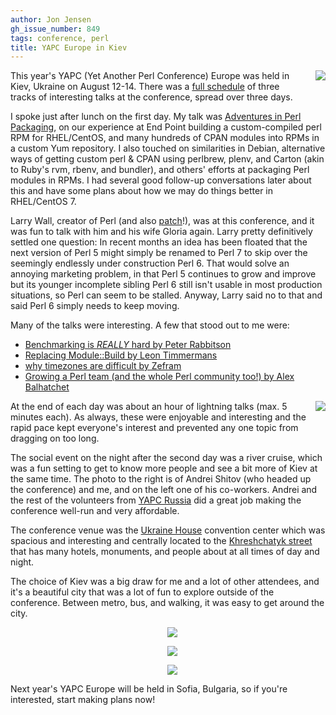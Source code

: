 ```yaml
---
author: Jon Jensen
gh_issue_number: 849
tags: conference, perl
title: YAPC Europe in Kiev
---
```


<a href="/blog/2013/08/24/yapc-europe-in-kiev/image-0-big.jpeg" imageanchor="1" style="clear: right; float: right; margin-bottom: 1em; margin-left: 1em;"><img border="0" src="/blog/2013/08/24/yapc-europe-in-kiev/image-0.jpeg"/></a>

This year's YAPC (Yet Another Perl Conference) Europe was held in Kiev, Ukraine on August 12-14. There was a [full schedule](http://act.yapc.eu/ye2013/schedule/?day=2013-08-12) of three tracks of interesting talks at the conference, spread over three days.

I spoke just after lunch on the first day. My talk was [Adventures in Perl Packaging](http://jon.endpoint.com/yapc-eu-2013/), on our experience at End Point building a custom-compiled perl RPM for RHEL/CentOS, and many hundreds of CPAN modules into RPMs in a custom Yum repository. I also touched on similarities in Debian, alternative ways of getting custom perl & CPAN using perlbrew, plenv, and Carton (akin to Ruby's rvm, rbenv, and bundler), and others' efforts at packaging Perl modules in RPMs. I had several good follow-up conversations later about this and have some plans about how we may do things better in RHEL/CentOS 7.

Larry Wall, creator of Perl (and also [patch](http://en.wikipedia.org/wiki/Patch_(Unix))!), was at this conference, and it was fun to talk with him and his wife Gloria again. Larry pretty definitively settled one question: In recent months an idea has been floated that the next version of Perl 5 might simply be renamed to Perl 7 to skip over the seemingly endlessly under construction Perl 6. That would solve an annoying marketing problem, in that Perl 5 continues to grow and improve but its younger incomplete sibling Perl 6 still isn't usable in most production situations, so Perl can seem to be stalled. Anyway, Larry said no to that and said Perl 6 simply needs to keep moving.

Many of the talks were interesting. A few that stood out to me were:

- [Benchmarking is *REALLY* hard by Peter Rabbitson](http://act.yapc.eu/ye2013/talk/4922)
- [Replacing Module::Build by Leon Timmermans](http://act.yapc.eu/ye2013/talk/4804)
- [why timezones are difficult by Zefram](http://act.yapc.eu/ye2013/talk/4918)
- [Growing a Perl team (and the whole Perl community too!) by Alex Balhatchet](http://act.yapc.eu/ye2013/talk/4843)

<a href="/blog/2013/08/24/yapc-europe-in-kiev/image-1-big.jpeg" imageanchor="1" style="clear: right; float: right; margin-bottom: 1em; margin-left: 1em;"><img border="0" src="/blog/2013/08/24/yapc-europe-in-kiev/image-1.jpeg"/></a>

At the end of each day was about an hour of lightning talks (max. 5 minutes each). As always, these were enjoyable and interesting and the rapid pace kept everyone's interest and prevented any one topic from dragging on too long.

The social event on the night after the second day was a river cruise, which was a fun setting to get to know more people and see a bit more of Kiev at the same time. The photo to the right is of Andrei Shitov (who headed up the conference) and me, and on the left one of his co-workers. Andrei and the rest of the volunteers from [YAPC Russia](http://yapcrussia.org/) did a great job making the conference well-run and very affordable.

The conference venue was the [Ukraine House](http://www.icc-kiev.gov.ua/) convention center which was spacious and interesting and centrally located to the [Khreshchatyk street](http://en.wikipedia.org/wiki/Khreshchatyk) that has many hotels, monuments, and people about at all times of day and night.

The choice of Kiev was a big draw for me and a lot of other attendees, and it's a beautiful city that was a lot of fun to explore outside of the conference. Between metro, bus, and walking, it was easy to get around the city.

<div class="separator" style="clear: both; text-align: center;">
<a href="/blog/2013/08/24/yapc-europe-in-kiev/image-2-big.jpeg" imageanchor="1" style="clear: both; float: center; margin-bottom: 1em; margin-left: 1em;"><img border="0" src="/blog/2013/08/24/yapc-europe-in-kiev/image-2.jpeg"/></a>

<a href="/blog/2013/08/24/yapc-europe-in-kiev/image-3-big.jpeg" imageanchor="1" style="clear: both; float: center; margin-bottom: 1em; margin-left: 1em;"><img border="0" src="/blog/2013/08/24/yapc-europe-in-kiev/image-3.jpeg"/></a>

<a href="/blog/2013/08/24/yapc-europe-in-kiev/image-4-big.jpeg" imageanchor="1" style="clear: both; float: center; margin-bottom: 1em; margin-left: 1em;"><img border="0" src="/blog/2013/08/24/yapc-europe-in-kiev/image-4.jpeg"/></a>
</div>

Next year's YAPC Europe will be held in Sofia, Bulgaria, so if you're interested, start making plans now!
